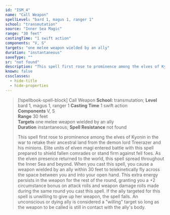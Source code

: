```yaml
---
id: "ISM_4"
name: "Call Weapon"
spellLevel: "bard 1, magus 1, ranger 1"
school: "transmutation"
source: "Inner Sea Magic"
range: "30 feet"
castingTime: "1 swift action"
components: "V, S"
targets: "one melee weapon wielded by an ally"
duration: "instantaneous"
saveType: ""
sr: "not found"
description: "This spell first rose to prominence among the elves of Kyonin in the war to retake their ancestral land from the demon lord Treerazer and his minions. Elite units of elven magi entered battle with this spell prepared to shield fallen comrades or stand firm against fell foes. As the elven presence returned to the world, this spell spread throughout the Inner Sea and beyond.  When you cast this spell, you cause a weapon wielded by an ally within 30 feet to telekinetically fly across the space between you and into your open hand. This extra energy persists in the weapon for the rest of the round, granting you a +2 circumstance bonus on attack rolls and weapon damage rolls made during the same round you cast this spell.  If the ally targeted for this spell is unwilling to give up her weapon, the spell fails. An unconscious or dying ally is considered a \"willing\" target so long as the weapon to be called is still in contact with the ally's body."
known: false
cssclasses:
  - hide-title
  - hide-properties
---
```


> [!spellbook-spell-block] Call Weapon
> **School:** transmutation; **Level** bard 1, magus 1, ranger 1
> **Casting Time** 1 swift action  
> **Components** V, S  
> **Range** 30 feet  
> **Targets** one melee weapon wielded by an ally  
> **Duration** instantaneous; **Spell Resistance** not found
> 
> This spell first rose to prominence among the elves of Kyonin in the war to retake their ancestral land from the demon lord Treerazer and his minions. Elite units of elven magi entered battle with this spell prepared to shield fallen comrades or stand firm against fell foes. As the elven presence returned to the world, this spell spread throughout the Inner Sea and beyond.  When you cast this spell, you cause a weapon wielded by an ally within 30 feet to telekinetically fly across the space between you and into your open hand. This extra energy persists in the weapon for the rest of the round, granting you a +2 circumstance bonus on attack rolls and weapon damage rolls made during the same round you cast this spell.  If the ally targeted for this spell is unwilling to give up her weapon, the spell fails. An unconscious or dying ally is considered a "willing" target so long as the weapon to be called is still in contact with the ally's body.